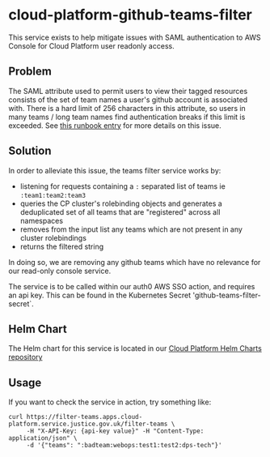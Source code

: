 # cloud-platform-github-teams-filter

This service exists to help mitigate issues with SAML authentication to AWS Console for Cloud Platform user readonly access.

## Problem

The SAML attribute used to permit users to view their tagged resources consists of the set of team names a user's github account is associated with. There is a hard limit of 256 characters in this attribute, so users in many teams / long team names find authentication breaks if this limit is exceeded. See [this runbook entry](https://runbooks.cloud-platform.service.justice.gov.uk/debugging-aws-console-access.html#debugging-aws-console-read-only-access-issues) for more details on this issue.

## Solution

In order to alleviate this issue, the teams filter service works by: 

- listening for requests containing a `:` separated list of teams ie `:team1:team2:team3`
- queries the CP cluster's rolebinding objects and generates a deduplicated set of all teams that are "registered" across all namespaces
- removes from the input list any teams which are not present in any cluster rolebindings
- returns the filtered string

In doing so, we are removing any github teams which have no relevance for our read-only console service.

The service is to be called within our auth0 AWS SSO action, and requires an api key. This can be found in the Kubernetes Secret 'github-teams-filter-secret`.

## Helm Chart

The Helm chart for this service is located in our [Cloud Platform Helm Charts repository](https://github.com/ministryofjustice/cloud-platform-helm-charts/tree/main/cloud-platform-github-teams-filter)


## Usage

If you want to check the service in action, try something like:

```
curl https://filter-teams.apps.cloud-platform.service.justice.gov.uk/filter-teams \                                                
     -H "X-API-Key: {api-key value}" -H "Content-Type: application/json" \
     -d '{"teams": ":badteam:webops:test1:test2:dps-tech"}'
```
